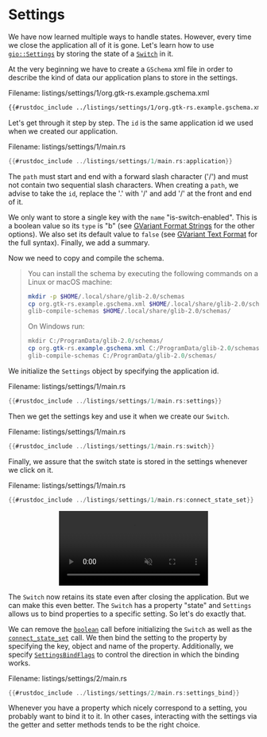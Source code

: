 # Settings

We have now learned multiple ways to handle states.
However, every time we close the application all of it is gone.
Let's learn how to use [`gio::Settings`](https://gtk-rs.org/gtk-rs-core/stable/latest/docs/gio/struct.Settings.html) by storing the state of a [`Switch`](../docs/gtk4/struct.Switch.html) in it.

At the very beginning we have to create a `GSchema` xml file in order to describe the kind of data our application plans to store in the settings.

<span class="filename">Filename: listings/settings/1/org.gtk-rs.example.gschema.xml</span>

```xml
{{#rustdoc_include ../listings/settings/1/org.gtk-rs.example.gschema.xml}}
```
Let's get through it step by step.
The `id` is the same application id we used when we created our application.

<span class="filename">Filename: listings/settings/1/main.rs</span>

```rust ,no_run,noplayground
{{#rustdoc_include ../listings/settings/1/main.rs:application}}
```
The `path` must start and end with a forward slash character ('/') and must not contain two sequential slash characters.
When creating a `path`, we advise to take the `id`, replace the '.' with '/' and add '/' at the front and end of it.

We only want to store a single key with the `name` "is-switch-enabled".
This is a boolean value so its `type` is "b" (see [GVariant Format Strings](https://docs.gtk.org/glib/gvariant-format-strings.html) for the other options).
We also set its default value to `false` (see [GVariant Text Format](https://docs.gtk.org/glib/gvariant-text.html) for the full syntax).
Finally, we add a summary.

Now we need to copy and compile the schema.

> You can install the schema by executing the following commands on a Linux or macOS machine:
> ```bash
> mkdir -p $HOME/.local/share/glib-2.0/schemas
> cp org.gtk-rs.example.gschema.xml $HOME/.local/share/glib-2.0/schemas/
> glib-compile-schemas $HOME/.local/share/glib-2.0/schemas/
> ```
> 
> On Windows run:
> ```powershell
> mkdir C:/ProgramData/glib-2.0/schemas/
> cp org.gtk-rs.example.gschema.xml C:/ProgramData/glib-2.0/schemas/
> glib-compile-schemas C:/ProgramData/glib-2.0/schemas/
> ```

We initialize the `Settings` object by specifying the application id.

<span class="filename">Filename: listings/settings/1/main.rs</span>

```rust ,no_run,noplayground
{{#rustdoc_include ../listings/settings/1/main.rs:settings}}
```

Then we get the settings key and use it when we create our `Switch`.

<span class="filename">Filename: listings/settings/1/main.rs</span>

```rust ,no_run,noplayground
{{#rustdoc_include ../listings/settings/1/main.rs:switch}}
```

Finally, we assure that the switch state is stored in the settings whenever we click on it.

<span class="filename">Filename: listings/settings/1/main.rs</span>

```rust ,no_run,noplayground
{{#rustdoc_include ../listings/settings/1/main.rs:connect_state_set}}
```

<div style="text-align:center">
 <video autoplay muted loop>
  <source src="vid/settings_1.webm" type="video/webm">
Your browser does not support the video tag.
 </video>
</div>

The `Switch` now retains its state even after closing the application.
But we can make this even better.
The `Switch` has a property "state" and `Settings` allows us to bind properties to a specific setting.
So let's do exactly that.

We can remove the [`boolean`](https://gtk-rs.org/gtk-rs-core/stable/latest/docs/gio/prelude/trait.SettingsExt.html#tymethod.boolean) call before initializing the `Switch` as well as the [`connect_state_set`](../docs/gtk4/struct.Switch.html#method.connect_state_set) call.
We then bind the setting to the property by specifying the key, object and name of the property.
Additionally, we specify [`SettingsBindFlags`](https://gtk-rs.org/gtk-rs-core/stable/latest/docs/gio/struct.SettingsBindFlags.html) to control the direction in which the binding works.

<span class="filename">Filename: listings/settings/2/main.rs</span>

```rust ,no_run,noplayground
{{#rustdoc_include ../listings/settings/2/main.rs:settings_bind}}
```

Whenever you have a property which nicely correspond to a setting, you probably want to bind it to it.
In other cases, interacting with the settings via the getter and setter methods tends to be the right choice.
